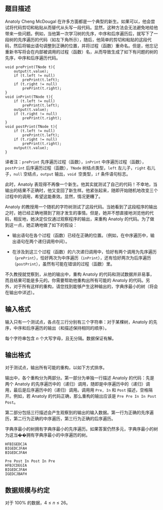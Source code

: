 ## 题目描述

Anatoly Cheng McDougal 在许多方面都是一个典型的新生。如果可以，他会尝试将代码剪切和粘贴从而替代从头写一段代码。显然，这种方法会无法避免地给他带来一些问题。例如，当他第一次学习树的先序，中序和后序遍历后，就写下了一段树的先序遍历的代码（如左下角所示），随后，他简单的剪切和粘贴的这段代码，然后将输出语句调整到正确的位置，并将过程（函数）重命名。但是，他忘记重新书写将会在内部被调用的过程（函数）名，从而导致生成了如下有问题的树的先序，中序和后序遍历代码。

```
void prePrint(TNode t){
    output(t.value);
    if (t.left != null)
    	prePrint(t.left);
    if (t.right != null)
    	prePrint(t.right);
}
void inPrint(TNode t){
    if (t.left != null)
    	prePrint(t.left);
    output(t.value);
    if (t.right != null)
    	prePrint(t.right);
}
void postPrint(TNode t){
    if (t.left != null)
    	prePrint(t.left);
    if (t.right != null)
    	prePrint(t.right);
    output(t.value);
}
```

译者注：`prePrint` 先序遍历过程（函数），`inPrint` 中序遍历过程（函数），`postPrint` 后序遍历过程（函数），`TNode` 树结点类型，`left` 左儿子，`right` 右儿子，`null` 空结点，`output` 输出，`void `空类型，`if` 条件语句标志。

此时，Anatoly 表现得不再像一个新生。他其实就测试了自己的代码！不幸地，当输出的结果不正确时，他又变回了新生样。他紧张起来，随即开始随机地改变三个过程中的调用，希望这能奏效。显然，情况更糟了。

Anatoly 的教授用一个随机的字符树测试了这段代码。当她看到了这段程序的输出之时，她已经正确地猜到了刚才发生的事情。但是，她并不想直接地浏览他的代码，相反地，她决定仅仅通过观察程序的输出，来重构 Anatoly 的代码。为了做到这一点，她正确地做了如下的假设：

- 输出语句在各个过程（函数）已经在正确的位置。（例如，在中序遍历中，输出语句在两个递归调用中间）。

- 在涉及到这三个过程（函数）的六次递归调用中，恰好有两个调用为先序遍历（`prePrint`），恰好两次为中序遍历（`inPrint`），还有恰好两次为后序遍历（`postPrint`），虽然有可能在错误的过程（函数）里。

不久教授就觉察到，从他的输出中，重构 Anatoly 的代码和测试数据并非易事，而且结果可能是多元的。你需要帮助他重构出所有可能的 Anatoly 的代码。另外，对于所有这样的重构，请您找到能够产生这种输出的，字典序最小的树（将会在输出中详述）。

## 输入格式

输入只有一个测试点，各点在三行分别有三个字符串：对于某棵树，Anatoly 的先序，中序和后序遍历的输出（和描述保持相同的顺序）。

每个字符串包含 $n$ 个大写字母，且无分隔。数据保证有解。

## 输出格式

对于测试点，输出所有可能的重构，以如下方式排序。

输出中，各个重构分为两部分。第一部分为单独一行描述 Anatoly 的代码：先是两个 Anatoly 的先序遍历中的（递归）调用，随即是中序遍历中的（递归）调用，最后是后序遍历中的（递归）调用。调用用 `Pre, In` 和 `Post` 描述，空格隔开。例如，若 Anatoly 的代码正确，那么重构的输出应该是 `Pre Pre In In Post Post`。

第二部分包括三行描述会产生观察到的输出的输入数据。第一行为正确的先序遍历，第二行为正确的中序遍历，第三行为正确的后序遍历。

字典序最小的树拥有字典序最小的先序遍历。如果答案仍然多元，字典序最小的树为这当��拥有字典序最小的中序遍历的树。

```input1
HFBIGEDCJA
BIGEDCJFAH
BIGEDCJFAH
```

```output1
Pre Post In Post In Pre
HFBJCDEGIA
BIGEDCJFAH
IGEDCJBAFH
```

## 数据规模与约定

对于 $100\%$ 的数据，$4\leq n\leq 26$。

